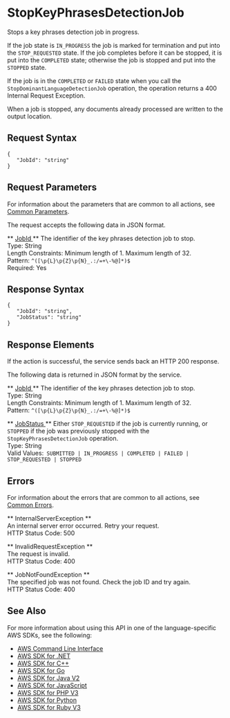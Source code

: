 # StopKeyPhrasesDetectionJob<a name="API_StopKeyPhrasesDetectionJob"></a>

Stops a key phrases detection job in progress\.

If the job state is `IN_PROGRESS` the job is marked for termination and put into the `STOP_REQUESTED` state\. If the job completes before it can be stopped, it is put into the `COMPLETED` state; otherwise the job is stopped and put into the `STOPPED` state\.

If the job is in the `COMPLETED` or `FAILED` state when you call the `StopDominantLanguageDetectionJob` operation, the operation returns a 400 Internal Request Exception\. 

When a job is stopped, any documents already processed are written to the output location\.

## Request Syntax<a name="API_StopKeyPhrasesDetectionJob_RequestSyntax"></a>

```
{
   "JobId": "string"
}
```

## Request Parameters<a name="API_StopKeyPhrasesDetectionJob_RequestParameters"></a>

For information about the parameters that are common to all actions, see [Common Parameters](CommonParameters.md)\.

The request accepts the following data in JSON format\.

 ** [ JobId ](#API_StopKeyPhrasesDetectionJob_RequestSyntax) **   <a name="comprehend-StopKeyPhrasesDetectionJob-request-JobId"></a>
The identifier of the key phrases detection job to stop\.  
Type: String  
Length Constraints: Minimum length of 1\. Maximum length of 32\.  
Pattern: `^([\p{L}\p{Z}\p{N}_.:/=+\-%@]*)$`   
Required: Yes

## Response Syntax<a name="API_StopKeyPhrasesDetectionJob_ResponseSyntax"></a>

```
{
   "JobId": "string",
   "JobStatus": "string"
}
```

## Response Elements<a name="API_StopKeyPhrasesDetectionJob_ResponseElements"></a>

If the action is successful, the service sends back an HTTP 200 response\.

The following data is returned in JSON format by the service\.

 ** [ JobId ](#API_StopKeyPhrasesDetectionJob_ResponseSyntax) **   <a name="comprehend-StopKeyPhrasesDetectionJob-response-JobId"></a>
The identifier of the key phrases detection job to stop\.  
Type: String  
Length Constraints: Minimum length of 1\. Maximum length of 32\.  
Pattern: `^([\p{L}\p{Z}\p{N}_.:/=+\-%@]*)$` 

 ** [ JobStatus ](#API_StopKeyPhrasesDetectionJob_ResponseSyntax) **   <a name="comprehend-StopKeyPhrasesDetectionJob-response-JobStatus"></a>
Either `STOP_REQUESTED` if the job is currently running, or `STOPPED` if the job was previously stopped with the `StopKeyPhrasesDetectionJob` operation\.  
Type: String  
Valid Values:` SUBMITTED | IN_PROGRESS | COMPLETED | FAILED | STOP_REQUESTED | STOPPED` 

## Errors<a name="API_StopKeyPhrasesDetectionJob_Errors"></a>

For information about the errors that are common to all actions, see [Common Errors](CommonErrors.md)\.

 ** InternalServerException **   
An internal server error occurred\. Retry your request\.  
HTTP Status Code: 500

 ** InvalidRequestException **   
The request is invalid\.  
HTTP Status Code: 400

 ** JobNotFoundException **   
The specified job was not found\. Check the job ID and try again\.  
HTTP Status Code: 400

## See Also<a name="API_StopKeyPhrasesDetectionJob_SeeAlso"></a>

For more information about using this API in one of the language\-specific AWS SDKs, see the following:
+  [ AWS Command Line Interface](https://docs.aws.amazon.com/goto/aws-cli/comprehend-2017-11-27/StopKeyPhrasesDetectionJob) 
+  [ AWS SDK for \.NET](https://docs.aws.amazon.com/goto/DotNetSDKV3/comprehend-2017-11-27/StopKeyPhrasesDetectionJob) 
+  [ AWS SDK for C\+\+](https://docs.aws.amazon.com/goto/SdkForCpp/comprehend-2017-11-27/StopKeyPhrasesDetectionJob) 
+  [ AWS SDK for Go](https://docs.aws.amazon.com/goto/SdkForGoV1/comprehend-2017-11-27/StopKeyPhrasesDetectionJob) 
+  [ AWS SDK for Java V2](https://docs.aws.amazon.com/goto/SdkForJavaV2/comprehend-2017-11-27/StopKeyPhrasesDetectionJob) 
+  [ AWS SDK for JavaScript](https://docs.aws.amazon.com/goto/AWSJavaScriptSDK/comprehend-2017-11-27/StopKeyPhrasesDetectionJob) 
+  [ AWS SDK for PHP V3](https://docs.aws.amazon.com/goto/SdkForPHPV3/comprehend-2017-11-27/StopKeyPhrasesDetectionJob) 
+  [ AWS SDK for Python](https://docs.aws.amazon.com/goto/boto3/comprehend-2017-11-27/StopKeyPhrasesDetectionJob) 
+  [ AWS SDK for Ruby V3](https://docs.aws.amazon.com/goto/SdkForRubyV3/comprehend-2017-11-27/StopKeyPhrasesDetectionJob) 